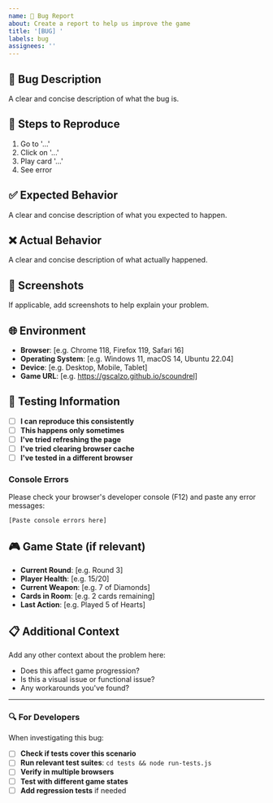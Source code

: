 ```yaml
---
name: 🐛 Bug Report
about: Create a report to help us improve the game
title: '[BUG] '
labels: bug
assignees: ''
---
```


## 🐛 Bug Description

A clear and concise description of what the bug is.

## 🔄 Steps to Reproduce

1. Go to '...'
2. Click on '...'
3. Play card '...'
4. See error

## ✅ Expected Behavior

A clear and concise description of what you expected to happen.

## ❌ Actual Behavior

A clear and concise description of what actually happened.

## 📸 Screenshots

If applicable, add screenshots to help explain your problem.

## 🌐 Environment

- **Browser**: [e.g. Chrome 118, Firefox 119, Safari 16]
- **Operating System**: [e.g. Windows 11, macOS 14, Ubuntu 22.04]
- **Device**: [e.g. Desktop, Mobile, Tablet]
- **Game URL**: [e.g. https://gscalzo.github.io/scoundrel]

## 🧪 Testing Information

- [ ] **I can reproduce this consistently**
- [ ] **This happens only sometimes**
- [ ] **I've tried refreshing the page**
- [ ] **I've tried clearing browser cache**
- [ ] **I've tested in a different browser**

### Console Errors

Please check your browser's developer console (F12) and paste any error messages:

```
[Paste console errors here]
```

## 🎮 Game State (if relevant)

- **Current Round**: [e.g. Round 3]
- **Player Health**: [e.g. 15/20]
- **Current Weapon**: [e.g. 7 of Diamonds]
- **Cards in Room**: [e.g. 2 cards remaining]
- **Last Action**: [e.g. Played 5 of Hearts]

## 📋 Additional Context

Add any other context about the problem here:

- Does this affect game progression?
- Is this a visual issue or functional issue?
- Any workarounds you've found?

---

### 🔍 For Developers

When investigating this bug:

- [ ] **Check if tests cover this scenario**
- [ ] **Run relevant test suites**: `cd tests && node run-tests.js`
- [ ] **Verify in multiple browsers**
- [ ] **Test with different game states**
- [ ] **Add regression tests** if needed